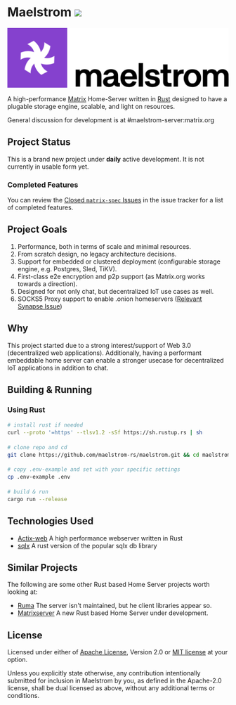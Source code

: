 # Maelstrom ![](https://github.com/maelstrom-rs/maelstrom/workflows/Build/badge.svg)

<img src="./.github/logo-banner.svg">

A high-performance [Matrix](https://matrix.org) Home-Server written in [Rust](rust-lang.org) designed to have a plugable storage engine, scalable, and light on resources.

General discussion for development is at #maelstrom-server:matrix.org

## Project Status

This is a brand new project under **daily** active development. It is not currently in usable form yet.

### Completed Features

You can review the [Closed `matrix-spec` Issues](https://github.com/maelstrom-rs/maelstrom/issues?q=is%3Aissue+is%3Aclosed+sort%3Acreated-asc+label%3Amatrix-spec+) in the issue tracker for a list of completed features.

## Project Goals

1. Performance, both in terms of scale and minimal resources.
2. From scratch design, no legacy architecture decisions.
3. Support for embedded or clustered deployment (configurable storage engine, e.g. Postgres, Sled, TiKV).
4. First-class e2e encryption and p2p support (as Matrix.org works towards a direction).
5. Designed for not only chat, but decentralized IoT use cases as well.
6. SOCKS5 Proxy support to enable .onion homeservers ([Relevant Synapse Issue](https://github.com/matrix-org/synapse/issues/7088))

## Why

This project started due to a strong interest/support of Web 3.0 (decentralized web applications). Additionally,
having a performant embeddable home server can enable a stronger usecase for decentralized IoT applications in addition to chat.

## Building & Running

### Using Rust

```bash
# install rust if needed
curl --proto '=https' --tlsv1.2 -sSf https://sh.rustup.rs | sh

# clone repo and cd
git clone https://github.com/maelstrom-rs/maelstrom.git && cd maelstrom

# copy .env-example and set with your specific settings
cp .env-example .env

# build & run
cargo run --release
```

## Technologies Used

- [Actix-web](https://actix.rs) A high performance webserver written in Rust
- [sqlx](https://github.com/launchbadge/sqlx) A rust version of the popular sqlx db library

## Similar Projects

The following are some other Rust based Home Server projects worth looking at:

- [Ruma](https://github.com/ruma) The server isn't maintained, but he client libraries appear so.
- [Matrixserver](https://git.koesters.xyz/timo/matrixserver) A new Rust based Home Server under development.

## License

Licensed under either of [Apache License](LICENSE-APACHE), Version
2.0 or [MIT license](LICENSE-MIT) at your option.

Unless you explicitly state otherwise, any contribution intentionally submitted
for inclusion in Maelstrom by you, as defined in the Apache-2.0 license, shall be
dual licensed as above, without any additional terms or conditions.
